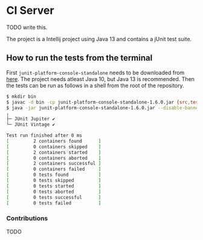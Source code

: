 # CI Server

TODO write this.

The project is a Intellij project using Java 13 and contains a jUnit test suite.

## How to run the tests from the terminal
First `junit-platform-console-standalone` needs to be downloaded from [here](https://repo1.maven.org/maven2/org/junit/platform/junit-platform-console-standalone/1.6.0/junit-platform-console-standalone-1.6.0.jar). The project needs atleast Java 10, but Java 13 is recommended.
Then the tests can be run as follows in a shell from the root of the repository.

```bash
$ mkdir bin
$ javac -d bin -cp junit-platform-console-standalone-1.6.0.jar {src,tests}/**/*.java
$ java -jar junit-platform-console-standalone-1.6.0.jar --disable-banner -cp bin --scan-classpath
╷
├─ JUnit Jupiter ✔
└─ JUnit Vintage ✔

Test run finished after 0 ms
[         2 containers found      ]
[         0 containers skipped    ]
[         2 containers started    ]
[         0 containers aborted    ]
[         2 containers successful ]
[         0 containers failed     ]
[         0 tests found           ]
[         0 tests skipped         ]
[         0 tests started         ]
[         0 tests aborted         ]
[         0 tests successful      ]
[         0 tests failed          ]
```

### Contributions

TODO


